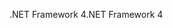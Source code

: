 <span data-ttu-id="038af-101">.NET Framework 4</span><span class="sxs-lookup"><span data-stu-id="038af-101">.NET Framework 4</span></span>